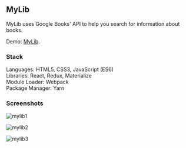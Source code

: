 ## MyLib

MyLib uses Google Books' API to help you search for information about books.

Demo: [MyLib](https://tamaramarr.github.io/mylib/).

### Stack

Languages: HTML5, CSS3, JavaScript (ES6)<br />
Libraries: React, Redux, Materialize<br />
Module Loader: Webpack<br />
Package Manager: Yarn<br />

### Screenshots

![mylib1](https://user-images.githubusercontent.com/25713765/39054582-531b7496-44b2-11e8-9f79-43648df48c02.png)

![mylib2](https://user-images.githubusercontent.com/25713765/39054594-5a75c142-44b2-11e8-8731-ce2d8ddc5059.png)

![mylib3](https://user-images.githubusercontent.com/25713765/39054593-5a586a66-44b2-11e8-90a3-d3cd57a1d56d.png)
